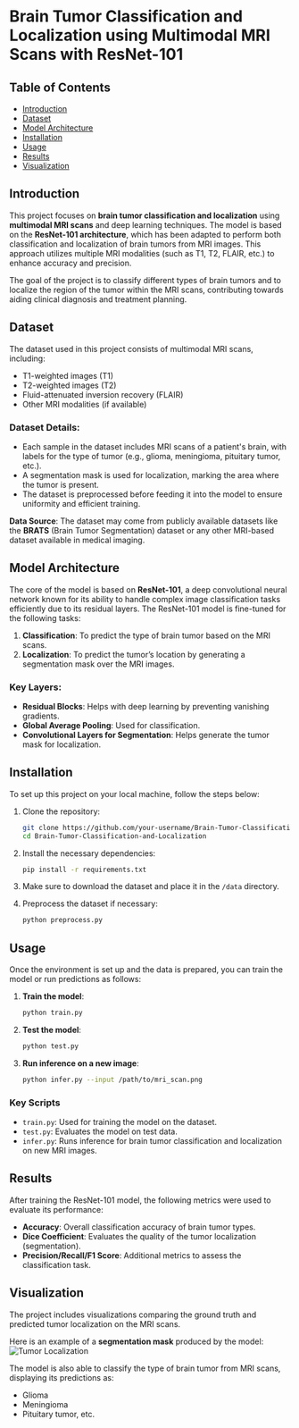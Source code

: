 # Brain Tumor Classification and Localization using Multimodal MRI Scans with ResNet-101

## Table of Contents
- [Introduction](#introduction)
- [Dataset](#dataset)
- [Model Architecture](#model-architecture)
- [Installation](#installation)
- [Usage](#usage)
- [Results](#results)
- [Visualization](#visualization)

## Introduction
This project focuses on **brain tumor classification and localization** using **multimodal MRI scans** and deep learning techniques. The model is based on the **ResNet-101 architecture**, which has been adapted to perform both classification and localization of brain tumors from MRI images. This approach utilizes multiple MRI modalities (such as T1, T2, FLAIR, etc.) to enhance accuracy and precision.

The goal of the project is to classify different types of brain tumors and to localize the region of the tumor within the MRI scans, contributing towards aiding clinical diagnosis and treatment planning.

## Dataset
The dataset used in this project consists of multimodal MRI scans, including:
- T1-weighted images (T1)
- T2-weighted images (T2)
- Fluid-attenuated inversion recovery (FLAIR)
- Other MRI modalities (if available)

### Dataset Details:
- Each sample in the dataset includes MRI scans of a patient's brain, with labels for the type of tumor (e.g., glioma, meningioma, pituitary tumor, etc.).
- A segmentation mask is used for localization, marking the area where the tumor is present.
- The dataset is preprocessed before feeding it into the model to ensure uniformity and efficient training.

**Data Source**: The dataset may come from publicly available datasets like the **BRATS** (Brain Tumor Segmentation) dataset or any other MRI-based dataset available in medical imaging.

## Model Architecture
The core of the model is based on **ResNet-101**, a deep convolutional neural network known for its ability to handle complex image classification tasks efficiently due to its residual layers. The ResNet-101 model is fine-tuned for the following tasks:
1. **Classification**: To predict the type of brain tumor based on the MRI scans.
2. **Localization**: To predict the tumor’s location by generating a segmentation mask over the MRI images.

### Key Layers:
- **Residual Blocks**: Helps with deep learning by preventing vanishing gradients.
- **Global Average Pooling**: Used for classification.
- **Convolutional Layers for Segmentation**: Helps generate the tumor mask for localization.

## Installation
To set up this project on your local machine, follow the steps below:

1. Clone the repository:
    ```bash
    git clone https://github.com/your-username/Brain-Tumor-Classification-and-Localization.git
    cd Brain-Tumor-Classification-and-Localization
    ```

2. Install the necessary dependencies:
    ```bash
    pip install -r requirements.txt
    ```

3. Make sure to download the dataset and place it in the `/data` directory.

4. Preprocess the dataset if necessary:
    ```bash
    python preprocess.py
    ```

## Usage
Once the environment is set up and the data is prepared, you can train the model or run predictions as follows:

1. **Train the model**:
    ```bash
    python train.py
    ```

2. **Test the model**:
    ```bash
    python test.py
    ```

3. **Run inference on a new image**:
    ```bash
    python infer.py --input /path/to/mri_scan.png
    ```

### Key Scripts
- `train.py`: Used for training the model on the dataset.
- `test.py`: Evaluates the model on test data.
- `infer.py`: Runs inference for brain tumor classification and localization on new MRI images.

## Results
After training the ResNet-101 model, the following metrics were used to evaluate its performance:
- **Accuracy**: Overall classification accuracy of brain tumor types.
- **Dice Coefficient**: Evaluates the quality of the tumor localization (segmentation).
- **Precision/Recall/F1 Score**: Additional metrics to assess the classification task.

## Visualization
The project includes visualizations comparing the ground truth and predicted tumor localization on the MRI scans.

Here is an example of a **segmentation mask** produced by the model:
![Tumor Localization](./results/tumor_localization_example.png)

The model is also able to classify the type of brain tumor from MRI scans, displaying its predictions as:
- Glioma
- Meningioma
- Pituitary tumor, etc.

